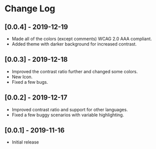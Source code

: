# Change Log

## [0.0.4] - 2019-12-19
- Made all of the colors (except comments) WCAG 2.0 AAA compliant.
- Added theme with darker background for increased contrast.

## [0.0.3] - 2019-12-18
- Improved the contrast ratio further and changed some colors.
- New Icon.
- Fixed a few bugs.

## [0.0.2] - 2019-12-17
- Improved contrast ratio and support for other languages.
- Fixed a few buggy scenarios with variable highlighting.

## [0.0.1] - 2019-11-16
- Initial release